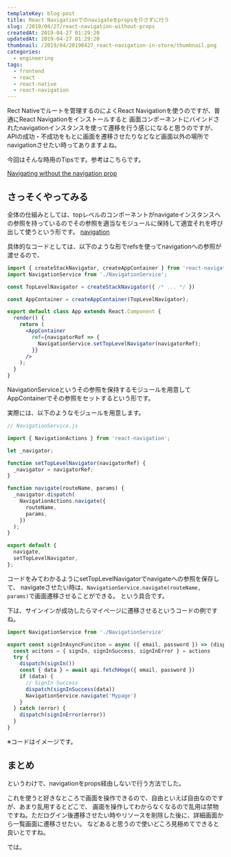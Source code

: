 ```yaml
---
templateKey: blog-post
title: React Navigationでのnavigateをpropsを介さずに行う
slug: /2019/04/27/react-navigation-without-props
createdAt: 2019-04-27 01:29:20
updatedAt: 2019-04-27 01:29:20
thumbnail: /2019/04/20190427_react-navigation-in-store/thumbnail.png
categories:
  - engineering
tags:
  - frontend
  - react
  - react-native
  - react-navigation
---
```


Rect Nativeでルートを管理するのによくReact Navigationを使うのですが、普通にReact Navigationをインストールすると
画面コンポーネントにバインドされたnavigationインスタンスを使って遷移を行う感じになると思うのですが、 APIの成功・不成功をもとに画面を遷移させたりなどなど画面以外の場所でnavigationさせたい時ってありますよね。

今回はそんな時用のTipsです。参考はこちらです。

[Navigating without the navigation prop](https://reactnavigation.org/docs/en/navigating-without-navigation-prop.html)

<div class="adsense"></div>

## さっそくやってみる

全体の仕組みとしては、topレベルのコンポーネントがnavigateインスタンスへの参照を持っているのでその参照を適当なモジュールに保持して適宜それを呼び出して使うという形です。
[navigation](https://reactnavigation.org/docs/en/app-containers.html)

具体的なコードとしては、以下のような形でrefsを使ってnavigationへの参照が渡せるので、

```jsx
import { createStackNavigator, createAppContainer } from 'react-navigation';
import NavigationService from './NavigationService';

const TopLevelNavigator = createStackNavigator({ /* ... */ })

const AppContainer = createAppContainer(TopLevelNavigator);

export default class App extends React.Component {
  render() {
    return (
      <AppContainer
        ref={navigatorRef => {
          NavigationService.setTopLevelNavigator(navigatorRef);
        }}
      />
    );
  }
}
```

NavigationServiceというその参照を保持するモジュールを用意してAppContainerでその参照をセットするという形です。

実際には、以下のようなモジュールを用意します。

```javascript
// NavigationService.js

import { NavigationActions } from 'react-navigation';

let _navigator;

function setTopLevelNavigator(navigatorRef) {
  _navigator = navigatorRef;
}

function navigate(routeName, params) {
  _navigator.dispatch(
    NavigationActions.navigate({
      routeName,
      params,
    })
  );
}

export default {
  navigate,
  setTopLevelNavigator,
};
```

コードをみてわかるようにsetTopLevelNavigatorでnavigateへの参照を保存して、
navigateさせたい時は、`NavigationService.navigate(routeName, params)`で画面遷移させることができる。
という具合です。

下は、サインインが成功したらマイページに遷移させるというコードの例ですね。

```javascript
import NavigationService from './NavigationService'

export const signInAsyncFunciton = async ({ email, password }) => (dispatch) => {
  const acitons = { signIn, signInSuccess, signInError } = actions
  try {
    dispatch(signIn())
    const { data } = await api.fetchHoge({ email, password })
    if (data) {
      // SignIn Success
      dispatch(signInSuccess(data))
      NavigationService.navigate('Mypage')
    }
  } catch (error) {
    dispatch(signInError(error))
  }
}

```

※コードはイメージです。


## まとめ

というわけで、navigationをprops経由しないで行う方法でした。

これを使うと好きなところで画面を操作できるので、自由といえば自由なのですが、あまり乱用するとどこで、
画面を操作してわからなくなるので乱用は禁物ですね。ただログイン後遷移させたい時やリソースを削除した後に、詳細画面から一覧画面に遷移させたい。
などあると思うので使いどころ見極めてできると良いとですね。

では。

